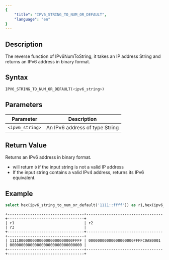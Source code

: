 ```yaml
---
{
    "title": "IPV6_STRING_TO_NUM_OR_DEFAULT",
    "language": "en"
}
---
```


## Description
The reverse function of IPv6NumToString, it takes an IP address String and returns an IPv6 address in binary format.


## Syntax
```sql
IPV6_STRING_TO_NUM_OR_DEFAULT(<ipv6_string>)
```

## Parameters
| Parameter | Description                                      |
|-----------|--------------------------------------------------|
| `<ipv6_string>`      | An IPv6 address of type String  |


## Return Value
Returns an IPv6 address in binary format.
- will return `0` if the input string is not a valid IP address
- If the input string contains a valid IPv4 address, returns its IPv6 equivalent.

## Example
```sql
select hex(ipv6_string_to_num_or_default('1111::ffff')) as r1,hex(ipv6_string_to_num_or_default('192.168.0.1')) as r2, hex(ipv6_string_to_num_or_default('notaaddress')) as r3;
```
```text
+----------------------------------+----------------------------------+----------------------------------+
| r1                               | r2                               | r3                               |
+----------------------------------+----------------------------------+----------------------------------+
| 1111000000000000000000000000FFFF | 00000000000000000000FFFFC0A80001 | 00000000000000000000000000000000 |
+----------------------------------+----------------------------------+----------------------------------+
```
